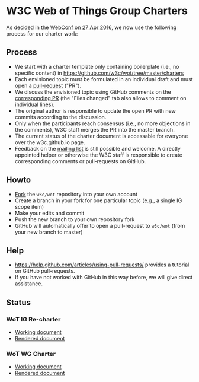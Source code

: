 # W3C Web of Things Group Charters

As decided in the [WebConf on 27 Apr 2016](https://www.w3.org/2016/04/27-wot-minutes.html), we now use the following process for our charter work:

## Process

* We start with a charter template only containing boilerplate (i.e., no specific content) in https://github.com/w3c/wot/tree/master/charters
* Each envisioned topic must be formulated in an individual draft and must open a [pull-request](https://help.github.com/articles/using-pull-requests/) ("PR").
* We discuss the envisioned topic using GitHub comments on the [corresponding PR](https://github.com/w3c/wot/pulls) (the "Files changed" tab also allows to comment on individual lines).
* The original author is responsible to update the open PR with new commits according to the discussion.
* Only when the participants reach consensus (i.e., no more objections in the comments), W3C staff merges the PR into the master branch.
* The current status of the charter document is accessable for everyone over the w3c.github.io page.
* Feedback on the [mailing list](https://lists.w3.org/Archives/Public/public-wot-ig/) is still possible and welcome. A directly appointed helper or otherwise the W3C staff is responsible to create corresponding comments or pull-requests on GitHub.

## Howto

* [Fork](https://github.com/w3c/wot/edit/master/charters/README.md#fork-destination-box) the `w3c/wot` repository into your own account
* Create a branch in your fork for one particular topic (e.g., a single IG scope item)
* Make your edits and commit
* Push the new branch to your own repository fork
* GitHub will automatically offer to open a pull-request to `w3c/wot` (from your new branch to master)

## Help

* https://help.github.com/articles/using-pull-requests/ provides a tutorial on GitHub pull-requests.
* If you have not worked with GitHub in this way before, we will give direct assistance.

## Status

### WoT IG Re-charter

* [Working document](https://github.com/w3c/wot/blob/master/charters/wot-ig-2016.html)
* [Rendered document](http://w3c.github.io/wot/charters/wot-ig-2016.html)

### WoT WG Charter

* [Working document](https://github.com/w3c/wot/blob/master/charters/wot-wg-2016.html)
* [Rendered document](http://w3c.github.io/wot/charters/wot-wg-2016.html)
